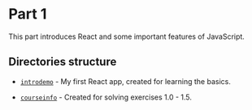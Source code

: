 # Part 1

This part introduces React and some important features of JavaScript.

## Directories structure

- [`introdemo`](./introdemo/) - My first React app, created for learning the basics.

- [`courseinfo`](./courseinfo/) - Created for solving exercises 1.0 - 1.5.
